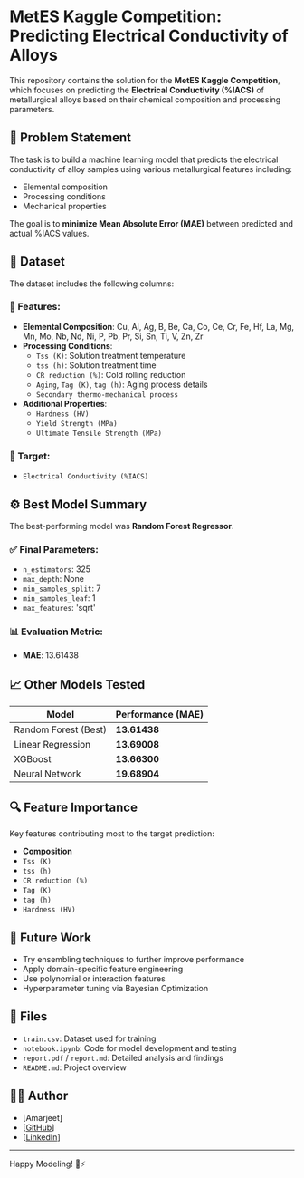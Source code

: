 # MetES Kaggle Competition: Predicting Electrical Conductivity of Alloys

This repository contains the solution for the **MetES Kaggle Competition**, which focuses on predicting the **Electrical Conductivity (%IACS)** of metallurgical alloys based on their chemical composition and processing parameters.

## 🧪 Problem Statement

The task is to build a machine learning model that predicts the electrical conductivity of alloy samples using various metallurgical features including:
- Elemental composition
- Processing conditions
- Mechanical properties

The goal is to **minimize Mean Absolute Error (MAE)** between predicted and actual %IACS values.

## 📁 Dataset

The dataset includes the following columns:

### 🔹 Features:
- **Elemental Composition**: Cu, Al, Ag, B, Be, Ca, Co, Ce, Cr, Fe, Hf, La, Mg, Mn, Mo, Nb, Nd, Ni, P, Pb, Pr, Si, Sn, Ti, V, Zn, Zr
- **Processing Conditions**:
  - `Tss (K)`: Solution treatment temperature
  - `tss (h)`: Solution treatment time
  - `CR reduction (%)`: Cold rolling reduction
  - `Aging`, `Tag (K)`, `tag (h)`: Aging process details
  - `Secondary thermo-mechanical process`
- **Additional Properties**:
  - `Hardness (HV)`
  - `Yield Strength (MPa)`
  - `Ultimate Tensile Strength (MPa)`

### 🎯 Target:
- `Electrical Conductivity (%IACS)`

## ⚙️ Best Model Summary

The best-performing model was **Random Forest Regressor**.

### ✅ Final Parameters:
- `n_estimators`: 325  
- `max_depth`: None  
- `min_samples_split`: 7  
- `min_samples_leaf`: 1  
- `max_features`: 'sqrt'

### 📊 Evaluation Metric:
- **MAE**: 13.61438

## 📈 Other Models Tested
| Model                  | Performance (MAE)     |
|------------------------|------------------------|
| Random Forest (Best)   | **13.61438**           |
| Linear Regression      | **13.69008**           |
| XGBoost                | **13.66300**           |
| Neural Network         | **19.68904**           |

## 🔍 Feature Importance
Key features contributing most to the target prediction:
- **Composition**
- `Tss (K)`
- `tss (h)`
- `CR reduction (%)`
- `Tag (K)`
- `tag (h)`
- `Hardness (HV)`

## 🚀 Future Work
- Try ensembling techniques to further improve performance
- Apply domain-specific feature engineering
- Use polynomial or interaction features
- Hyperparameter tuning via Bayesian Optimization

## 📂 Files
- `train.csv`: Dataset used for training
- `notebook.ipynb`: Code for model development and testing
- `report.pdf` / `report.md`: Detailed analysis and findings
- `README.md`: Project overview

## 🧑‍💻 Author
- [Amarjeet]
- [[GitHub](https://github.com/Amarjeet-Ruhal)]
- [[LinkedIn](https://www.linkedin.com/in/amarjeet-ruhal/)]

---

Happy Modeling! 🔬⚡
